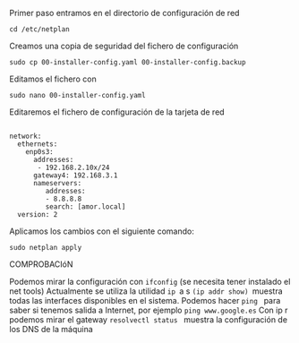 Primer paso entramos en el directorio de configuración de red 
```
cd /etc/netplan
```
Creamos una copia de seguridad del fichero de configuración 

```
sudo cp 00-installer-config.yaml 00-installer-config.backup
```
Editamos el fichero con
```
sudo nano 00-installer-config.yaml
```
Editaremos el fichero de configuración de la tarjeta de red
```

network:
  ethernets:
    enp0s3:
      addresses:
       - 192.168.2.10x/24
      gateway4: 192.168.3.1
      nameservers:
         addresses:
         - 8.8.8.8
         search: [amor.local]
  version: 2
```
Aplicamos los cambios con el siguiente comando:
```
sudo netplan apply
```
COMPROBACIóN
 
Podemos mirar la configuración con ```ifconfig``` (se necesita tener instalado el net tools)
Actualmente se utiliza la utilidad ```ip ```a s ```(ip addr show) ```muestra todas las interfaces disponibles en el sistema.
Podemos hacer ```ping ```  para saber si tenemos salida a Internet, por ejemplo ```ping www.google.es```
Con ip r podemos mirar el gateway
```resolvectl status ``` muestra la configuración de los DNS de la máquina